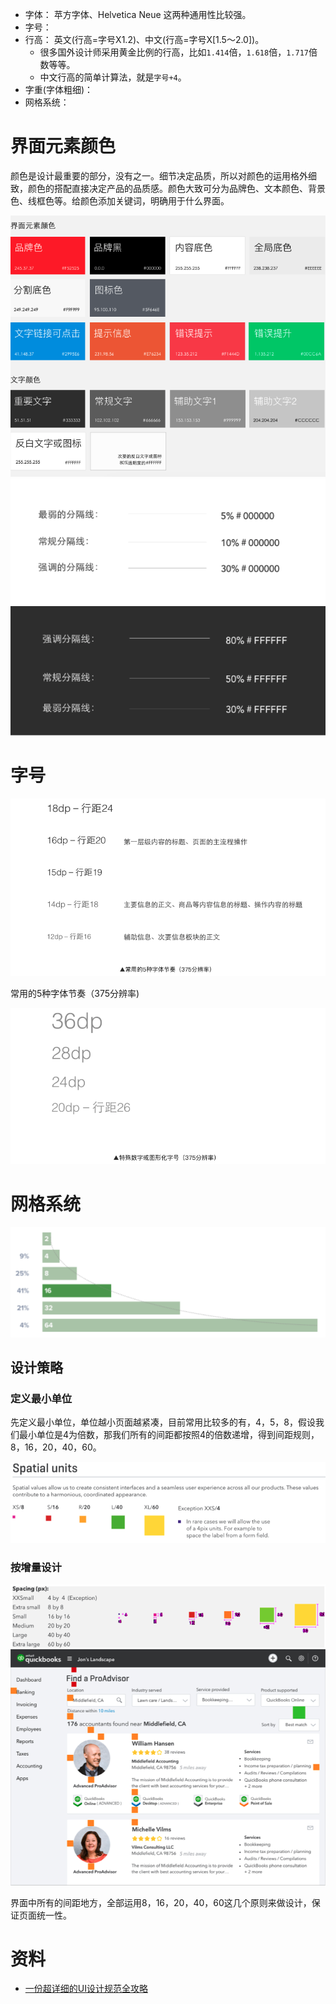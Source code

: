 
* 字体： 苹方字体、Helvetica Neue 这两种通用性比较强。
* 字号： 
* 行高： 英文(行高=字号X1.2)、中文(行高=字号X[1.5～2.0])。
	* 很多国外设计师采用黄金比例的行高，比如`1.414`倍，`1.618`倍，`1.717`倍数等等。
	* 中文行高的简单计算法，就是`字号+4`。
* 字重(字体粗细)： 
* 网格系统： 

# 界面元素颜色

颜色是设计最重要的部分，没有之一。细节决定品质，所以对颜色的运用格外细致，颜色的搭配直接决定产品的品质感。颜色大致可分为品牌色、文本颜色、背景色、线框色等。给颜色添加关键词，明确用于什么界面。

<img src="/assets/images/ui/05.png"/>

<img src="/assets/images/ui/06.png"/>

<img src="/assets/images/ui/07.png"/>

# 字号

<img src="/assets/images/ui/08.png"/>

常用的5种字体节奏（375分辨率)

<img src="/assets/images/ui/09.png"/>

# 网格系统

<img src="/assets/images/ui/01.png"/>

## 设计策略

### 定义最小单位

先定义最小单位，单位越小页面越紧凑，目前常用比较多的有，4，5，8，假设我们最小单位是4为倍数，那我们所有的间距都按照4的倍数递增，得到间距规则，8，16，20，40，60。

<img src="/assets/images/ui/04.png"/>

### 按增量设计

<img src="/assets/images/ui/02.png"/>

<img src="/assets/images/ui/03.png"/>

界面中所有的间距地方，全部运用8，16，20，40，60这几个原则来做设计，保证页面统一性。

# 资料

* [一份超详细的UI设计规范全攻略](http://www.woshipm.com/pd/3469313.html)